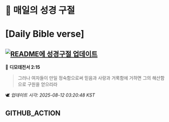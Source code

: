 # 🙏 매일의 성경 구절
# [Daily Bible verse]
## [![README에 성경구절 업데이트](https://github.com/DONGSUKA/first_test/actions/workflows/update-readme-bible.yml/badge.svg)](https://github.com/DONGSUKA/first_test/actions/workflows/update-readme-bible.yml)
<!-- START_BIBLE_VERSE -->
📖 **디모데전서 2:15**
> 그러나 여자들이 만일 정숙함으로써 믿음과 사랑과 거룩함에 거하면 그의 해산함으로 구원을 얻으리라

🕊️ _업데이트 시각: 2025-08-12 03:20:48 KST_
  <!-- END_BIBLE_VERSE -->
## GITHUB_ACTION
